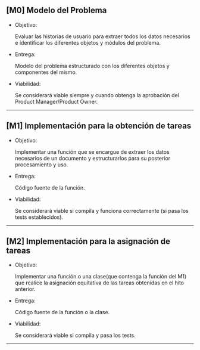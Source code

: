 ## [M0] Modelo del Problema

- Objetivo:

    Evaluar las historias de usuario para extraer todos los datos necesarios e identificar los diferentes objetos y módulos del problema.

- Entrega:

    Modelo del problema estructurado con los diferentes objetos y componentes del mismo.

- Viabilidad:

    Se considerará viable siempre y cuando obtenga la aprobación del Product Manager/Product Owner.

---

## [M1] Implementación para la obtención de tareas


  - Objetivo:
  
    Implementar una función que se encargue de extraer los datos necesarios de un documento y estructurarlos para su posterior procesamiento y uso.

 - Entrega: 
 
    Código fuente de la función.

 - Viabilidad:
    
    Se considerará viable si compila y funciona correctamente (si pasa los tests establecidos).

 ---

 ## [M2] Implementación para la asignación de tareas

- Objetivo:

    Implementar una función o una clase(que contenga la función del M1) que realice la asignación equitativa de las tareas obtenidas en el hito anterior.

- Entrega:

    Código fuente de la función o la clase.

- Viabilidad:

    Se considerará viable si compila y pasa los tests.

---


